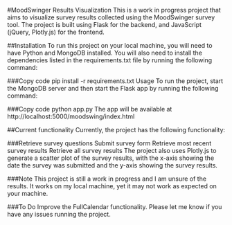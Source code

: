 #MoodSwinger Results Visualization
This is a work in progress project that aims to visualize survey results collected using the MoodSwinger survey tool. The project is built using Flask for the backend, and JavaScript (jQuery, Plotly.js) for the frontend.

##Installation
To run this project on your local machine, you will need to have Python and MongoDB installed. You will also need to install the dependencies listed in the requirements.txt file by running the following command:

###Copy code
pip install -r requirements.txt
Usage
To run the project, start the MongoDB server and then start the Flask app by running the following command:

###Copy code
python app.py
The app will be available at http://localhost:5000/moodswing/index.html

##Current functionality
Currently, the project has the following functionality:

###Retrieve survey questions
Submit survey form
Retrieve most recent survey results
Retrieve all survey results
The project also uses Plotly.js to generate a scatter plot of the survey results, with the x-axis showing the date the survey was submitted and the y-axis showing the survey results.

###Note
This project is still a work in progress and I am unsure of the results. It works on my local machine, yet it may not work as expected on your machine.

###To Do
Improve the FullCalendar functionality.
Please let me know if you have any issues running the project.
